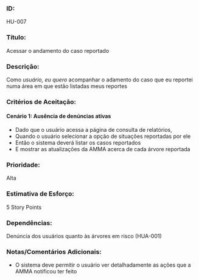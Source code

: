 ### ID: 
HU-007

### Título:
Acessar o andamento do caso reportado


### Descrição: 
Como *usuário, eu quero* acompanhar o adamento do caso que eu reportei numa área em que estão listadas meus reportes

### Critérios de Aceitação:

#### Cenário 1: Ausência de denúncias ativas
- Dado que o usuário acessa a página de consulta de relatórios,
- Quando o usuário selecionar a opção de situações reportadas por ele
- Então o sistema deverá listar os casos reportados 
- E mostrar as atualizações da AMMA acerca de cada árvore reportada
### Prioridade: 
Alta

### Estimativa de Esforço: 
5 Story Points 

### Dependências: 
Denúncia dos usuários quanto às árvores em risco (HUA-001)

### Notas/Comentários Adicionais:
- O sistema deve permitir o usuário ver detalhadamente as ações que a AMMA notificou ter feito
